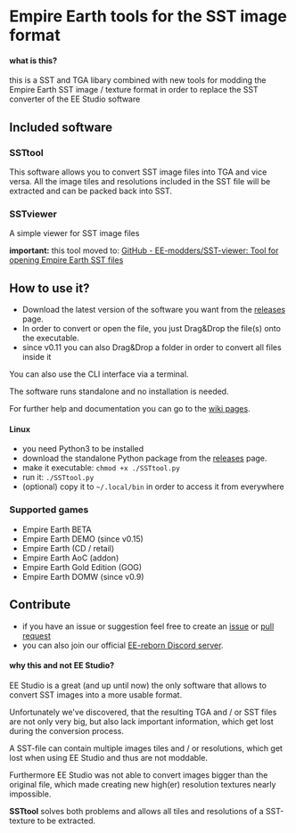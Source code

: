# Empire Earth tools for the SST image format

#### what is this?

this is a SST and TGA libary combined with new tools for modding the Empire Earth SST image / texture format in order to replace the SST converter of the EE Studio software

## Included software

### SSTtool

This software allows you to convert SST image files into TGA and vice versa.
All the image tiles and resolutions included in the SST file will be extracted and can be packed back into SST.

### SSTviewer

A simple viewer for SST image files

**important:** this tool moved to: [GitHub - EE-modders/SST-viewer: Tool for opening Empire Earth SST files](https://github.com/EE-modders/SST-viewer)

## How to use it?

- Download the latest version of the software you want from the [releases](https://github.com/EE-modders/SST-tool/releases) page.
- In order to convert or open the file, you just Drag&Drop the file(s) onto the executable.
- since v0.11 you can also Drag&Drop a folder in order to convert all files inside it

You can also use the CLI interface via a terminal.

The software runs standalone and no installation is needed. 

For further help and documentation you can go to the [wiki pages](https://github.com/EE-modders/SST-tool/wiki).

#### Linux

- you need Python3 to be installed
- download the standalone Python package from the [releases](https://github.com/EE-modders/SST-tool/releases) page.
- make it executable: `chmod +x ./SSTtool.py`
- run it: `./SSTtool.py`
- (optional) copy it to `~/.local/bin` in order to access it from everywhere

### Supported games

- Empire Earth BETA
- Empire Earth DEMO (since v0.15)
- Empire Earth (CD / retail)
- Empire Earth AoC (addon)
- Empire Earth Gold Edition (GOG)
- Empire Earth DOMW (since v0.9)

## Contribute

- if you have an issue or suggestion feel free to create an [issue](https://github.com/EE-modders/SST-tool/issues) or [pull request](https://github.com/EE-modders/SST-tool/pulls) 
- you can also join our official [EE-reborn Discord server](https://discord.gg/BjUXbFB).

#### why this and not EE Studio?

EE Studio is a great (and up until now) the only software that allows to convert SST images into a more usable format.

Unfortunately we've discovered, that the resulting TGA and / or SST files are not only very big, but also lack important information, which get lost during the conversion process.

A SST-file can contain multiple images tiles and / or resolutions, which get lost when using EE Studio and thus are not moddable.

Furthermore EE Studio was not able to convert images bigger than the original file, which made creating new high(er) resolution textures nearly impossible.

**SSTtool** solves both problems and allows all tiles and resolutions of a SST-texture to be extracted.
